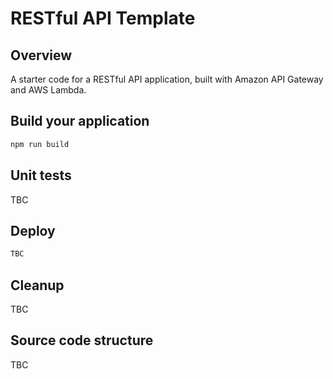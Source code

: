 # RESTful API Template

## Overview

A starter code for a RESTful API application, built with Amazon API Gateway and AWS Lambda.


## Build your application

```bash
npm run build
```


## Unit tests

TBC


## Deploy

```bash
TBC
```


## Cleanup

TBC


## Source code structure

TBC